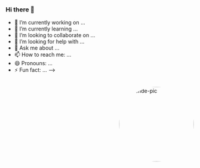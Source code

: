 ### Hi there 👋


- 🔭 I’m currently working on ...
- 🌱 I’m currently learning ...
- 👯 I’m looking to collaborate on ...
- 🤔 I’m looking for help with ...
- 💬 Ask me about ...
- 📫 How to reach me: ...
- 😄 Pronouns: ...
- ⚡ Fun fact: ...
-->

<div style="display: inline_block"><br>
  <img align="right" alt="Rezende-pic" height="200" style="border-radius:100px;" src="https://i.pinimg.com/736x/2c/80/b6/2c80b65248c6e6e1552f694fd1631adb.jpg">
</div>
